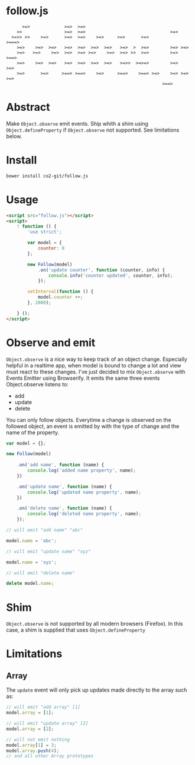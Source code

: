 follow.js
=========

	      >=>             >=>  >=>                                            
	    >>                >=>  >=>                                >=>         
	  >=>> >>    >=>      >=>  >=>    >=>     >=>      >=>             >===>  
	    >=>    >=>  >=>   >=>  >=>  >=>  >=>   >=>  >  >=>        >=> >=>     
	    >=>   >=>    >=>  >=>  >=> >=>    >=>  >=> >>  >=>        >=>   >==>  
	    >=>    >=>  >=>   >=>  >=>  >=>  >=>   >=>>  >=>=>        >=>     >=> 
	    >=>      >=>     >==> >==>    >=>     >==>    >==> >=>    >=> >=> >=> 
	                                                           >==>      

# Abstract

Make `Object.observe` emit events. Ship whith a shim using `Object.defineProperty` if `Object.observe` not supported. See limitations below.

# Install

```bash
bower install co2-git/follow.js
```

# Usage

```html
<script src="follow.js"></script>
<script>
	! function () {
		'use strict';

		var model = {
			counter: 0
		};

		new Follow(model)
			.on('update counter', function (counter, info) {
				console.info('counter updated', counter, info);
			});

		setInterval(function () {
			model.counter ++;
		}, 2000);

	} ();
</script>
```

# Observe and emit

`Object.observe` is a nice way to keep track of an object change. Especially helpful in a realtime app, when model is bound to change a lot and view must react to these changes. I've just decided to mix `Object.observe` with Events Emitter using Browserify. It emits the same three events Object.observe listens to:

- add
- update
- delete

You can only follow objects. Everytime a change is observed on the followed object, an event is emitted by with the type of change and the name of the property.

```js
var model = {};

new Follow(model)
	
	.on('add name', function (name) {
		console.log('added name property', name);
	})

	.on('update name', function (name) {
		console.log('updated name property', name);
	})

	.on('delete name', function (name) {
		console.log('deleted name property', name);
	});

// will emit "add name" "abc" 

model.name = 'abc';

// will emit "update name" "xyz"

model.name = 'xyz';

// will emit "delete name"

delete model.name;
```

# Shim

`Object.observe` is not supported by all modern browsers (Firefox). In this case, a shim is supplied that uses `Object.defineProperty`

# Limitations

## Array

The `update` event will only pick up updates made directly to the array such as:

```js
// will emit "add array" [1]
model.array = [1];

// will emit "update array" [2]
model.array = [2];

// will not emit nothing
model.array[1] = 3;
model.array.push(4);
// and all other Array prototypes
